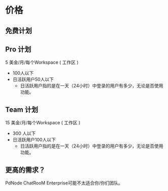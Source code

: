 # 价格
## 免费计划


## Pro 计划
5 美金/月/每个Workspace ( 工作区 )

- 100人以下
- 日活跃用户50人以下
  - 日活跃用户指的是在一天（24小时）中登录的用户有多少，无论是否使用功能。



## Team 计划
15 美金/月/每个Workspace ( 工作区 )

- 300 人以下
- 日活跃用户100人以下
  - 日活跃用户指的是在一天（24小时）中登录的用户有多少，无论是否使用功能。

## 更高的需求？
PdNode ChatRooM Enterprise可能不太适合你/你们团队。
